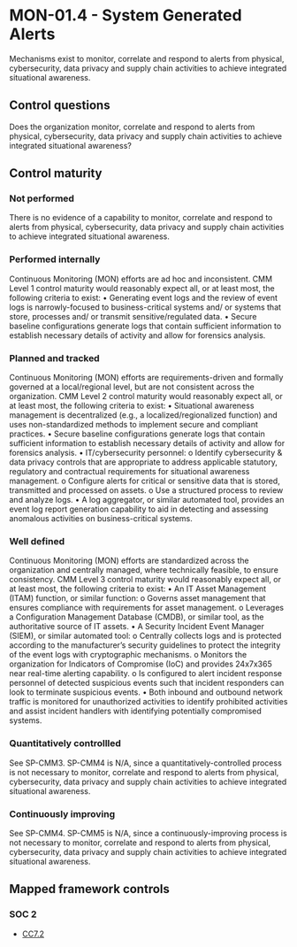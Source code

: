 # MON-01.4 - System Generated Alerts
Mechanisms exist to monitor, correlate and respond to alerts from physical, cybersecurity, data privacy and supply chain activities to achieve integrated situational awareness. 
## Control questions
Does the organization monitor, correlate and respond to alerts from physical, cybersecurity, data privacy and supply chain activities to achieve integrated situational awareness? 
## Control maturity
### Not performed
There is no evidence of a capability to monitor, correlate and respond to alerts from physical, cybersecurity, data privacy and supply chain activities to achieve integrated situational awareness. 
### Performed internally
Continuous Monitoring (MON) efforts are ad hoc and inconsistent. CMM Level 1 control maturity would reasonably expect all, or at least most, the following criteria to exist:
•	Generating event logs and the review of event logs is narrowly-focused to business-critical systems and/ or systems that store, processes and/ or transmit sensitive/regulated data.
•	Secure baseline configurations generate logs that contain sufficient information to establish necessary details of activity and allow for forensics analysis.
### Planned and tracked
Continuous Monitoring (MON) efforts are requirements-driven and formally governed at a local/regional level, but are not consistent across the organization. CMM Level 2 control maturity would reasonably expect all, or at least most, the following criteria to exist:
•	Situational awareness management is decentralized (e.g., a localized/regionalized function) and uses non-standardized methods to implement secure and compliant practices.
•	Secure baseline configurations generate logs that contain sufficient information to establish necessary details of activity and allow for forensics analysis.
•	IT/cybersecurity personnel:
o	Identify cybersecurity & data privacy controls that are appropriate to address applicable statutory, regulatory and contractual requirements for situational awareness management.
o	Configure alerts for critical or sensitive data that is stored, transmitted and processed on assets.
o	Use a structured process to review and analyze logs.
•	A log aggregator, or similar automated tool, provides an event log report generation capability to aid in detecting and assessing anomalous activities on business-critical systems. 
### Well defined
Continuous Monitoring (MON) efforts are standardized across the organization and centrally managed, where technically feasible, to ensure consistency. CMM Level 3 control maturity would reasonably expect all, or at least most, the following criteria to exist:
•	An IT Asset Management (ITAM) function, or similar function:
o	Governs asset management that ensures compliance with requirements for asset management.
o	Leverages a Configuration Management Database (CMDB), or similar tool, as the authoritative source of IT assets.
•	A Security Incident Event Manager (SIEM), or similar automated tool:
o	Centrally collects logs and is protected according to the manufacturer’s security guidelines to protect the integrity of the event logs with cryptographic mechanisms.
o	Monitors the organization for Indicators of Compromise (IoC) and provides 24x7x365 near real-time alerting capability.
o	Is configured to alert incident response personnel of detected suspicious events such that incident responders can look to terminate suspicious events.
•	Both inbound and outbound network traffic is monitored for unauthorized activities to identify prohibited activities and assist incident handlers with identifying potentially compromised systems. 
### Quantitatively controllled
See SP-CMM3. SP-CMM4 is N/A, since a quantitatively-controlled process is not necessary to monitor, correlate and respond to alerts from physical, cybersecurity, data privacy and supply chain activities to achieve integrated situational awareness. 
### Continuously improving
See SP-CMM4. SP-CMM5 is N/A, since a continuously-improving process is not necessary to monitor, correlate and respond to alerts from physical, cybersecurity, data privacy and supply chain activities to achieve integrated situational awareness. 
## Mapped framework controls
### SOC 2
- [CC7.2](../soc2/cc72.md)